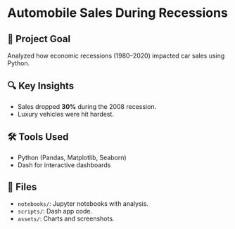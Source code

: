 #  **Automobile Sales During Recessions**  

## 📌 **Project Goal**  
Analyzed how economic recessions (1980–2020) impacted car sales using Python.  

## 🔍 **Key Insights**  
- Sales dropped **30%** during the 2008 recession.  
- Luxury vehicles were hit hardest.  

## 🛠️ **Tools Used**  
- Python (Pandas, Matplotlib, Seaborn)  
- Dash for interactive dashboards  

## 📂 **Files**  
- `notebooks/`: Jupyter notebooks with analysis.  
- `scripts/`: Dash app code.  
- `assets/`: Charts and screenshots.  
